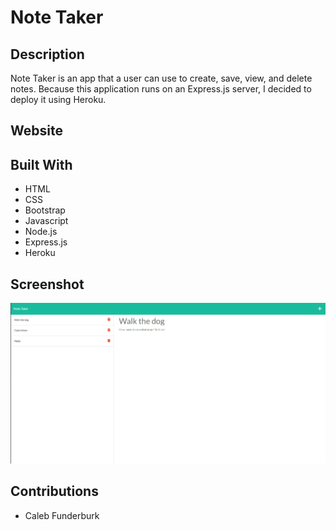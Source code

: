 # Note Taker

## Description

Note Taker is an app that a user can use to create, save, view, and delete notes. Because this application runs on an Express.js server, I decided to deploy it using Heroku.

## Website



## Built With

- HTML
- CSS
- Bootstrap
- Javascript
- Node.js
- Express.js
- Heroku

## Screenshot

![Screenshot-1](./image/screenshot.png)

## Contributions

- Caleb Funderburk